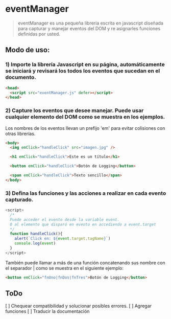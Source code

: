 # eventManager

> eventManager es una pequeña librería escrita en javascript diseñada para capturar y manejar eventos del DOM y re asignarles funciones definidas por usted.

## Modo de uso:

### 1) Importe la librería Javascript en su página, automáticamente se iniciará y revisará los todos los eventos que sucedan en el documento.

```html
<head>
  <script src="eventManager.js" defer></script>
</head>
```

### 2) Capture los eventos que desee manejar. Puede usar cualquier elemento del DOM como se muestra en los ejemplos.

Los nombres de los eventos llevan un prefijo 'em' para evitar colisiones con otras librerías.

```html
<body>
  <img emClick="handleClick" src="imagen.jpg" />

  <h1 emClick="handleClick">Este es un título</h1>

  <button emClick="handleClick">Botón de Logging</button>

  <span emClick="handleClick">Texto sencillo</span>
</body>
```

### 3) Defina las funciones y las acciones a realizar en cada evento capturado.

```javascript
<script>
  /*
  Puede acceder el evento desde la variable event.
  O al elemento que disparó en evento en accediendo a event.target
  */
  function handleClick(){
    alert(`Click en: ${event.target.tagName}`)
    console.log(event)
  }
</script>
```

También puede llamar a más de una función concatenando sus nombre con el separador | como se muestra en el siguiente ejemplo:

```html
<button emClick="fnUno|fnDos|fnTres">Botón de Logging</button>
```

## ToDo

[ ] Chequear compatibilidad y solucionar posibles errores.
[ ] Agregar funciones
[ ] Traducir la documentación
